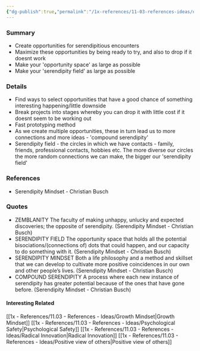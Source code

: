 ```yaml
---
{"dg-publish":true,"permalink":"/1x-references/11-03-references-ideas/opportunity-engineering-and-serendipity/"}
---
```



### Summary
- Create opportunities for serendipitious encounters
- Maximize these opportunities by being ready to try, and also to drop if it doesnt work
- Make your 'opportunity space' as large as possible
- Make your 'serendipity field' as large as possible


### Details
- Find ways to select opportunities that have a good chance of something interesting happening/little downside
- Break projects into stages whereby you can drop it with little cost if it doesnt seem to be working out
- Fast prototyping method
- As we create multiple opportunities, these in turn lead us to more connections and more ideas - 'compound serendipity'
- Serendipity field - the circles in which we have contacts - family, friends, professional contacts, hobbies etc. The more diverse our circles the more random connections we can make, the bigger our 'serendipity field'

### References
- Serendipity Mindset - Christian Busch

### Quotes
- ZEMBLANITY The faculty of making unhappy, unlucky and expected discoveries; the opposite of serendipity. (Serendipity Mindset - Christian Busch)
- SERENDIPITY FIELD The opportunity space that holds all the potential bisociations/(connections of) dots that could happen, and our capacity to do something with it. (Serendipity Mindset - Christian Busch)
- SERENDIPITY MINDSET Both a life philosophy and a method and skillset that we can develop to cultivate more positive coincidences in our own and other people’s lives. (Serendipity Mindset - Christian Busch)
- COMPOUND SERENDIPITY A process where each new instance of serendipity has greater potential because of the ones that have gone before. (Serendipity Mindset - Christian Busch)

#### Interesting Related
[[1x - References/11.03 - References - Ideas/Growth Mindset\|Growth Mindset]]
[[1x - References/11.03 - References - Ideas/Psychological Safety\|Psychological Safety]]
[[1x - References/11.03 - References - Ideas/Radical Innovation\|Radical Innovation]]
[[1x - References/11.03 - References - Ideas/Positive view of others\|Positive view of others]]
